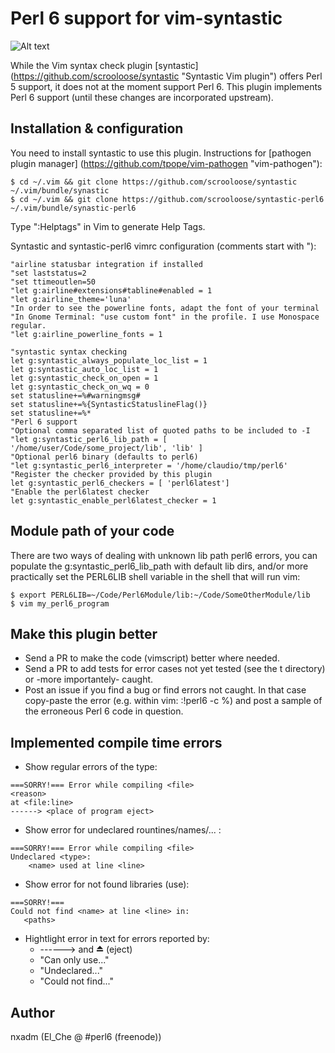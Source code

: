 # Perl 6 support for vim-syntastic

![Alt text](/../master/screenshot-perl6.png?raw=true "Screenshot")


While the Vim syntax check plugin [syntastic]
(https://github.com/scrooloose/syntastic "Syntastic Vim plugin") offers Perl 5
support, it does not at the moment support Perl 6.  This plugin implements
Perl 6 support (until these changes are incorporated upstream).

## Installation & configuration
You need to install syntastic to use this plugin. Instructions for
[pathogen plugin manager] (https://github.com/tpope/vim-pathogen "vim-pathogen"):
```
$ cd ~/.vim && git clone https://github.com/scrooloose/syntastic ~/.vim/bundle/synastic
$ cd ~/.vim && git clone https://github.com/scrooloose/syntastic-perl6 ~/.vim/bundle/synastic-perl6
```
Type ":Helptags" in Vim to generate Help Tags.

Syntastic and syntastic-perl6 vimrc configuration (comments start with "):
```
"airline statusbar integration if installed
"set laststatus=2
"set ttimeoutlen=50
"let g:airline#extensions#tabline#enabled = 1
"let g:airline_theme='luna'
"In order to see the powerline fonts, adapt the font of your terminal
"In Gnome Terminal: "use custom font" in the profile. I use Monospace regular.
"let g:airline_powerline_fonts = 1

"syntastic syntax checking
let g:syntastic_always_populate_loc_list = 1
let g:syntastic_auto_loc_list = 1
let g:syntastic_check_on_open = 1
let g:syntastic_check_on_wq = 0
set statusline+=%#warningmsg#
set statusline+=%{SyntasticStatuslineFlag()}
set statusline+=%*
"Perl 6 support
"Optional comma separated list of quoted paths to be included to -I
"let g:syntastic_perl6_lib_path = [ '/home/user/Code/some_project/lib', 'lib' ]
"Optional perl6 binary (defaults to perl6)
"let g:syntastic_perl6_interpreter = '/home/claudio/tmp/perl6'
"Register the checker provided by this plugin
let g:syntastic_perl6_checkers = [ 'perl6latest']
"Enable the perl6latest checker
let g:syntastic_enable_perl6latest_checker = 1
```
## Module path of your code
There are two ways of dealing with unknown lib path perl6 errors,
you can populate the g:syntastic_perl6_lib_path with default lib dirs,
and/or more practically set the PERL6LIB shell variable in the shell that will
run vim:
```
$ export PERL6LIB=~/Code/Perl6Module/lib:~/Code/SomeOtherModule/lib
$ vim my_perl6_program
```

## Make this plugin better
- Send a PR to make the code (vimscript) better where needed.
- Send a PR to add tests for error cases not yet tested (see the t directory)
or -more importantely- caught.
- Post an issue if you find a bug or find errors not caught. In that case
copy-paste the error (e.g. within vim: :!perl6 -c %) and post a sample
of the erroneous Perl 6 code in question.

## Implemented compile time errors
- Show regular errors of the type:
```
===SORRY!=== Error while compiling <file>
<reason>
at <file:line>
------> <place of program eject>
```
- Show error for undeclared rountines/names/... :
```
===SORRY!=== Error while compiling <file>
Undeclared <type>:
    <name> used at line <line>
```
- Show error for not found libraries (use):
```
===SORRY!===
Could not find <name> at line <line> in:
   <paths>
```
- Hightlight error in text for errors reported by:
    - ------> and ⏏ (eject)
    - "Can only use..."
    - "Undeclared..."
    - "Could not find..."

## Author
nxadm (El_Che @ #perl6 (freenode))
